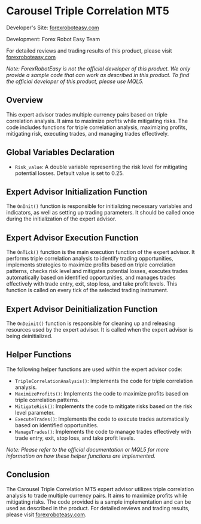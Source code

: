 # Carousel Triple Correlation MT5

Developer's Site: [forexroboteasy.com](https://forexroboteasy.com)

Development: Forex Robot Easy Team

For detailed reviews and trading results of this product, please visit [forexroboteasy.com](https://forexroboteasy.com/forex-robot-review/review-carousel-triple-correlation-mt5-highly-profitable-strategies-with-aggressive-trading/)

*Note: ForexRobotEasy is not the official developer of this product. We only provide a sample code that can work as described in this product. To find the official developer of this product, please use MQL5.*

## Overview

This expert advisor trades multiple currency pairs based on triple correlation analysis. It aims to maximize profits while mitigating risks. The code includes functions for triple correlation analysis, maximizing profits, mitigating risk, executing trades, and managing trades effectively.

## Global Variables Declaration

- `Risk_value`: A double variable representing the risk level for mitigating potential losses. Default value is set to 0.25.

## Expert Advisor Initialization Function

The `OnInit()` function is responsible for initializing necessary variables and indicators, as well as setting up trading parameters. It should be called once during the initialization of the expert advisor.

## Expert Advisor Execution Function

The `OnTick()` function is the main execution function of the expert advisor. It performs triple correlation analysis to identify trading opportunities, implements strategies to maximize profits based on triple correlation patterns, checks risk level and mitigates potential losses, executes trades automatically based on identified opportunities, and manages trades effectively with trade entry, exit, stop loss, and take profit levels. This function is called on every tick of the selected trading instrument.

## Expert Advisor Deinitialization Function

The `OnDeinit()` function is responsible for cleaning up and releasing resources used by the expert advisor. It is called when the expert advisor is being deinitialized.

## Helper Functions

The following helper functions are used within the expert advisor code:

- `TripleCorrelationAnalysis()`: Implements the code for triple correlation analysis.
- `MaximizeProfits()`: Implements the code to maximize profits based on triple correlation patterns.
- `MitigateRisk()`: Implements the code to mitigate risks based on the risk level parameter.
- `ExecuteTrades()`: Implements the code to execute trades automatically based on identified opportunities.
- `ManageTrades()`: Implements the code to manage trades effectively with trade entry, exit, stop loss, and take profit levels.

*Note: Please refer to the official documentation or MQL5 for more information on how these helper functions are implemented.*

## Conclusion

The Carousel Triple Correlation MT5 expert advisor utilizes triple correlation analysis to trade multiple currency pairs. It aims to maximize profits while mitigating risks. The code provided is a sample implementation and can be used as described in the product. For detailed reviews and trading results, please visit [forexroboteasy.com](https://forexroboteasy.com/forex-robot-review/review-carousel-triple-correlation-mt5-highly-profitable-strategies-with-aggressive-trading/).
